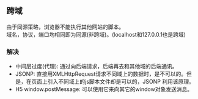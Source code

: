 ## 跨域
由于同源策略，浏览器不能执行其他网站的脚本。  
域名，协议，端口均相同即为同源(非跨域)。(localhost和127.0.0.1也是跨域)  
### 解决
* 中间层过度(代理): 通过向后端请求，后端再去和其他域的后端通讯。
* JSONP: 直接用XMLHttpRequest请求不同域上的数据时，是不可以的。但是，在页面上引入不同域上的js脚本文件却是可以的，JSONP 利用该原理。  
* H5 window.postMessage: 可以使用它来向其它的window对象发送消息。